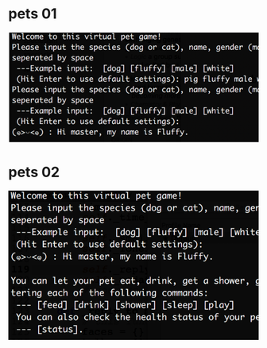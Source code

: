 
# pets 01

![](https://github.com/linbearababy/python-learning/blob/master/python%20projects/project01/%E5%B1%8F%E5%B9%95%E5%BF%AB%E7%85%A7%202019-05-23%2016.36.10.png)

# pets 02

![](https://github.com/linbearababy/python-learning/blob/master/python%20projects/project01/%E5%B1%8F%E5%B9%95%E5%BF%AB%E7%85%A7%202019-05-23%2016.36.55.png)
